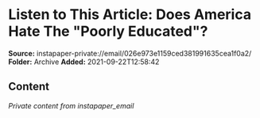 # Listen to This Article: Does America Hate The "Poorly Educated"?

**Source:** instapaper-private://email/026e973e1159ced381991635cea1f0a2/
**Folder:** Archive
**Added:** 2021-09-22T12:58:42




## Content
*Private content from instapaper_email*

